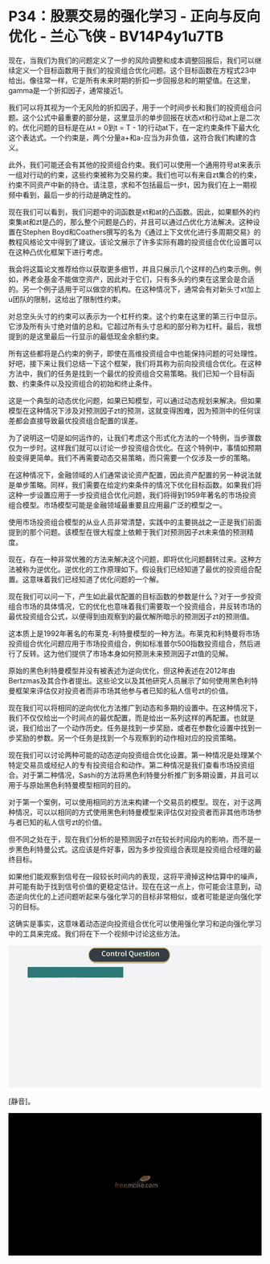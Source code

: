# P34：股票交易的强化学习 - 正向与反向优化 - 兰心飞侠 - BV14P4y1u7TB

现在，当我们为我们的问题定义了一步的风险调整和成本调整回报后，我们可以继续定义一个目标函数用于我们的投资组合优化问题。这个目标函数在方程式23中给出。像往常一样，它是所有未来时期的折扣一步回报总和的期望值。在这里，gamma是一个折扣因子，通常接近1。

我们可以将其视为一个无风险的折扣因子，用于一个时间步长和我们的投资组合问题。这个公式中最重要的部分是，这里显示的单步回报在状态xt和行动at上是二次的。优化问题的目标是在从t = 0到t = T - 1的行动at下，在一定约束条件下最大化这个表达式。一个约束是，两个分量a+和a-应当为非负值，这符合我们构建的含义。

此外，我们可能还会有其他的投资组合约束。我们可以使用一个通用符号at来表示一组对行动的约束，这些约束被称为交易约束。我们也可以有来自zt集合的约束，约束不同资产中新的持仓。请注意，求和不包括最后一步t，因为我们在上一期视频中看到，最后一步的行动是确定性的。

现在我们可以看到，我们问题中的词函数是xt和at的凸函数。因此，如果额外的约束集at和zt是凸的，那么整个问题是凸的，并且可以通过凸优化方法解决。这种设置在Stephen Boyd和Coathers撰写的名为《通过上下文优化进行多周期交易》的教程风格论文中得到了建议。该论文展示了许多实际有趣的投资组合优化设置可以在这种凸优化框架下进行考虑。

我会将这篇论文推荐给你以获取更多细节，并且只展示几个这样的凸约束示例。例如，养老金基金不能做空资产，因此对于它们，只有多头的约束在这里会是合适的。另一个例子适用于可以做空的机构。在这种情况下，通常会有对新头寸xt加上u团队的限制，这给出了限制性约束。

对总空头头寸的约束可以表示为一个杠杆约束。这个约束在这里的第三行中显示。它涉及所有头寸绝对值的总和。它超过所有头寸总和的部分称为杠杆。最后，我想提到的是这里最后一行显示的最低现金余额约束。

所有这些都将是凸约束的例子，即使在高维投资组合中也能保持问题的可处理性。好吧，接下来让我们总结一下这个框架，我们将其称为前向投资组合优化。在这种方法中，我们的任务是找到一个最优的投资组合交易策略。我们已知一个目标函数、约束条件以及投资组合的初始和终止条件。

这是一个典型的动态优化问题，如果已知模型，可以通过动态规划来解决。但如果模型在这种情况下涉及对预测因子zt的预测，这就变得困难，因为预测中的任何误差都会直接导致最优投资组合配置的误差。

为了说明这一切是如何运作的，让我们考虑这个形式化方法的一个特例，当步骤数仅为一步时。这样我们就可以讨论一步投资组合优化。在这个特例中，事情如预期般变得更简单。我们不再需要动态交易策略，而只需要一个仅涉及一步的策略。

在这种情况下，金融领域的人们通常谈论资产配置，因此资产配置的另一种说法就是单步策略。同样，我们需要在给定约束条件的情况下优化目标函数。如果我们将这种一步设置应用于一步投资组合优化问题，我们将得到1959年著名的市场投资组合模型。市场模型可能是金融领域最重要且应用最广泛的模型之一。

使用市场投资组合模型的从业人员非常清楚，实践中的主要挑战之一正是我们前面提到的那个问题。该模型在很大程度上依赖于我们对预测因子zt未来值的预测精度。

现在，存在一种非常优雅的方法来解决这个问题，即将优化问题翻转过来。这种方法被称为逆优化。逆优化的工作原理如下。假设我们已经知道了最优的投资组合配置。这意味着我们已经知道了优化问题的一个解。

现在我们可以问一下，产生如此最优配置的目标函数的参数是什么？对于一步投资组合市场的具体情况，它的优化也意味着我们需要取一个投资组合，并反转市场的最优投资组合公式，以便得到由观察到的最优解所暗示的预测因子zt的预测值。

这本质上是1992年著名的布莱克-利特曼模型的一种方法。布莱克和利特曼将市场投资组合优化问题应用于市场投资组合，例如标准普尔500指数投资组合，然后进行了反转。这为他们提供了市场本身如何预测未来预测因子zt值的见解。

原始的黑色利特曼模型并没有被表述为逆向优化，但这种表述在2012年由Bertzmas及其合作者提出。这些论文以及其他研究人员展示了如何使用黑色利特曼框架来评估仅对投资者而非市场其他参与者已知的私人信号zt的价值。

现在我们可以将相同的逆向优化方法推广到动态和多期的设置中。在这种情况下，我们不仅仅给出一个时间点的最优配置，而是给出一系列这样的再配置。也就是说，我们给出了一个动作历史。任务是找到一步奖励，或者在参数化设置中找到一步奖励的参数。另一个任务是找到一个与观察到的动作相对应的投资策略。

现在我们可以讨论两种可能的动态逆向投资组合优化设置。第一种情况是处理某个特定交易员或经纪人的专有投资组合和动作。第二种情况是我们查看市场投资组合。对于第二种情况，Sashi的方法将黑色利特曼分析推广到多期设置，并且可以用于与原始黑色利特曼模型相同的目的。

对于第一个案例，可以使用相同的方法来构建一个交易员的模型。现在，对于这两种情况，可以以相同的方式使用黑色利特曼模型来评估仅对投资者而非其他市场参与者已知的私人信号zt的价值。

但不同之处在于，现在我们分析的是预测因子zt在较长时间段内的影响，而不是一步黑色利特曼公式。这应该是件好事，因为多步投资组合表现是投资组合经理的最终目标。

如果他们能观察到信号在一段较长时间内的表现，这将平滑掉这种估算中的噪声，并可能有助于找到信号价值的更稳定估计。现在在这一点上，你可能会注意到，动态逆向优化的上述问题听起来与强化学习的目标非常相似，或者可能是逆向强化学习的目标。

这确实是事实，这意味着动态逆向投资组合优化可以使用强化学习和逆向强化学习中的工具来完成。我们将在下一个视频中讨论这些方法。

![](img/42f5da1301548ff9555c2c81a241e3e1_1.png)

[静音]。

![](img/42f5da1301548ff9555c2c81a241e3e1_3.png)
